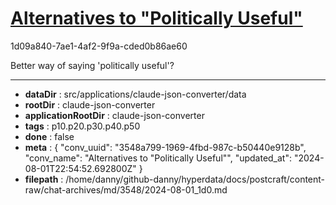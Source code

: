 # [Alternatives to "Politically Useful"](https://claude.ai/chat/3548a799-1969-4fbd-987c-b50440e9128b)

1d09a840-7ae1-4af2-9f9a-cded0b86ae60

Better way of saying 'politically useful'?

---

* **dataDir** : src/applications/claude-json-converter/data
* **rootDir** : claude-json-converter
* **applicationRootDir** : claude-json-converter
* **tags** : p10.p20.p30.p40.p50
* **done** : false
* **meta** : {
  "conv_uuid": "3548a799-1969-4fbd-987c-b50440e9128b",
  "conv_name": "Alternatives to \"Politically Useful\"",
  "updated_at": "2024-08-01T22:54:52.692800Z"
}
* **filepath** : /home/danny/github-danny/hyperdata/docs/postcraft/content-raw/chat-archives/md/3548/2024-08-01_1d0.md